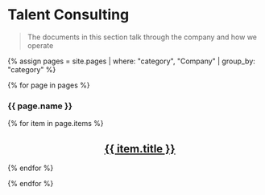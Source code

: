 # Talent Consulting
 
> The documents in this section talk through the company and how we operate
 
{% assign pages = site.pages
  | where: "category", "Company"
  | group_by: "category" %}
 
{% for page in pages %}

### {{ page.name }}

<div class="grid is-fibonacci">
    {% for item in page.items %}
    <div class="grid-item">
        <div class="columns is-mobile is-gapless has-box-shadow-heavy has-border-radius-large has-overflow-hidden is-relative"
            data-bi-name="card">
            <div class="column is-4">
                <div class="is-flex has-flex-align-items-center has-flex-justify-content-center is-full-height"
                    style="background-color: #018EAC;">
                    <span aria-hidden="true">
                        <i class="{{ item.icon }}"></i>
                    </span>
                </div>
            </div>
            <div class="column is-8 has-body-background">
                <div class="has-padding-medium">
                    <a href="{{ item.url | relative_url }}"  class="is-block stretched-link" data-linktype="absolute-path">
                        <h2 id="{{ item.title | remove: ' ' }}" class="is-size-large">{{ item.title }}</h2>
                    </a>
                </div>
            </div>
        </div>
    </div>
    {% endfor %}
</div>
 
{% endfor %}